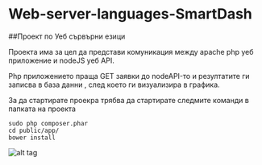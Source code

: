 # Web-server-languages-SmartDash
##Проект по Уеб сървърни езици

Проекта има за цел да представи комуникация между apache php уеб приложение и nodeJS уеб API.

Php приложението праща GET заявки до nodeAPI-то и резултатите ги записва в база данни , след което ги визуализира в графика. 

За да стартирате проекра трябва да стартирате следмите команди в папката на проекта

```
sudo php composer.phar
cd public/app/
bower install

```


![alt tag](https://drive.google.com/file/d/0B7fcZPWJppsobWc3M1liS19Dc0U/view?usp=sharing)